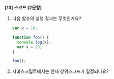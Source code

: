 **[13] 스코프 (2문항)**

1. 다음 함수의 실행 결과는 무엇인가요?

   ```js
   var x = 10;

   function foo() {
     console.log(x);
     var x = 20;
   }

   foo();
   ```

2. 자바스크립트에서는 언제 상위스코프가 결정되나요?
